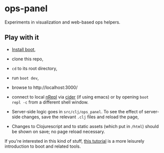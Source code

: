 # ops-panel

Experiments in visualization and web-based ops helpers.

## Play with it

- [Install boot](https://github.com/boot-clj/boot#install),

- clone this repo,

- `cd` to its root directory,

- run `boot dev`,

- browse to http://localhost:3000/

- connect to local [nRepl](https://github.com/clojure/tools.nrepl) via [cider](https://github.com/clojure-emacs/cider) (if using emacs) or by opening `boot repl -c` from a different shell window.

- Server-side logic goes in `src/clj/ops_panel`.  To see the effect of server-side changes, save the relevant `.clj` files and reload the page,

- Changes to Clojurescript and to static assets (which put in `/html`) should be shown on save; no page reload necessary.

If you're interested in this kind of stuff, [this tutorial](https://github.com/magomimmo/modern-cljs/blob/master/doc/second-edition/tutorial-01.md) is a more leisurely introduction to boot and related tools.
